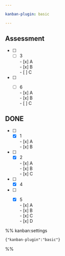```yaml
---

kanban-plugin: basic

---
```


## Assessment

- [ ] - [ ] 3<br>	- [x] A<br>	- [x] B<br>	- [ ] C
- [ ] - [ ] 6<br>	- [x] A<br>	- [x] B<br>	- [ ] C


## DONE

- [ ] - [x] 1<br>	- [x] A<br>	- [x] B
- [ ] - [x] 2<br>	- [x] A<br>	- [x] B<br>	- [x] C
- [ ] - [x] 4
- [ ] - [x] 5<br>	- [x] A<br>	- [x] B<br>	- [x] C<br>	- [x] D




%% kanban:settings
```
{"kanban-plugin":"basic"}
```
%%